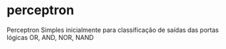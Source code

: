 perceptron
==========

Perceptron Simples inicialmente para classificação de saídas das portas lógicas OR, AND, NOR, NAND
